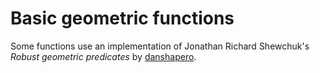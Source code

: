 # Basic geometric functions

Some functions use an implementation of Jonathan Richard Shewchuk's *Robust geometric predicates* by [danshapero](https://github.com/danshapero/predicates).
